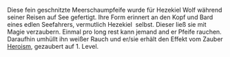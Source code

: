 Diese fein geschnitzte Meerschaumpfeife wurde für Hezekiel Wolf während seiner Reisen auf See gefertigt. Ihre Form erinnert an den Kopf und Bard eines edlen Seefahrers, vermutlich Hezekiel  selbst. Dieser ließ sie mit Magie verzaubern. Einmal pro long rest kann jemand and er Pfeife rauchen. Daraufhin umhüllt ihn weißer Rauch und er/sie erhält den Effekt vom Zauber [Heroism](https://www.dndbeyond.com/spells/2144-heroism?srsltid=AfmBOorXKFx4Ioj_S1JgMaN-QFARF5VpzL5wWswXoqhOMd-gEkfiClJr), gezaubert auf 1. Level.